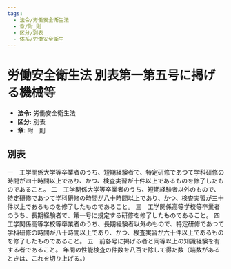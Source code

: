 ```yaml
---
tags:
  - 法令/労働安全衛生法
  - 章/附_則
  - 区分/別表
  - 体系/労働安全衛生
---
```

# 労働安全衛生法 別表第一第五号に掲げる機械等

- **法令:** 労働安全衛生法
- **区分:** 別表
- **章:** 附　則

## 別表
一　工学関係大学等卒業者のうち、短期経験者で、特定研修であつて学科研修の時間が四十時間以上であり、かつ、検査実習が十件以上であるものを修了したものであること。
二　工学関係大学等卒業者のうち、短期経験者以外のもので、特定研修であつて学科研修の時間が八十時間以上であり、かつ、検査実習が三十件以上であるものを修了したものであること。
三　工学関係高等学校等卒業者のうち、長期経験者で、第一号に規定する研修を修了したものであること。
四　工学関係高等学校等卒業者のうち、長期経験者以外のもので、特定研修であつて学科研修の時間が八十時間以上であり、かつ、検査実習が六十件以上であるものを修了したものであること。
五　前各号に掲げる者と同等以上の知識経験を有する者であること。	年間の性能検査の件数を八百で除して得た数（端数があるときは、これを切り上げる。）

